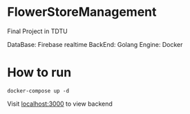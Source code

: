 # FlowerStoreManagement

Final Project in TDTU

DataBase: Firebase realtime
BackEnd: Golang
Engine: Docker

# How to run
`docker-compose up -d`

Visit [localhost:3000](https://localhost:3000) to view backend
